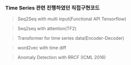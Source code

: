 ### Time Series 관련 진행하였던 직접구현코드 
> Seq2Seq with multi input(Functional API Tensorflow)

> Seq2seq with attention(TF2)

> Transformer for time series data(Encoder-Decoder)

> word2vec with time diff

> Anomaly Detection with RRCF (ICML 2016)
